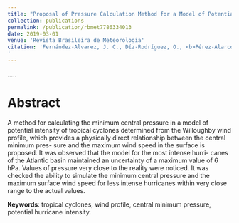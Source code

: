 ```yaml
---
title: "Proposal of Pressure Calculation Method for a Model of Potential Intensity"
collection: publications
permalink: /publication/rbmet7786334013
date: 2019-03-01
venue: 'Revista Brasileira de Meteorologia'
citation: 'Fernández-Alvarez, J. C., Díz-Rodríguez, O., <b>Pérez-Alarcón, A.</b> (2019). Proposal of Pressure Calculation Method for a Model of Potential Intensity. <i>Revista Brasileira de Meteorologia</i>, 34 (1):1–7, doi: https://doi.org/10.1590/0102-7786334013
'
---
```


.....

# Abstract

A method for calculating the minimum central pressure in a model of potential intensity of tropical cyclones determined
from the Willoughby wind profile, which provides a physically direct relationship between the central minimum pres-
sure and the maximum wind speed in the surface is proposed. It was observed that the model for the most intense hurri-
canes of the Atlantic basin maintained an uncertainty of a maximum value of 6 hPa. Values of pressure very close to the
reality were noticed. It was checked the ability to simulate the minimum central pressure and the maximum surface
wind speed for less intense hurricanes within very close range to the actual values.

<b>Keywords</b>:  tropical cyclones, wind profile, central minimum pressure, potential hurricane intensity.
